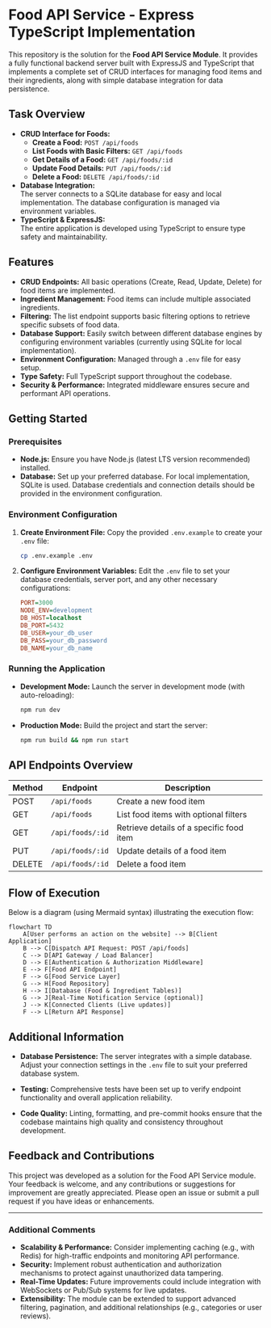 # Food API Service - Express TypeScript Implementation

This repository is the solution for the **Food API Service Module**. It provides a fully functional backend server built with ExpressJS and TypeScript that implements a complete set of CRUD interfaces for managing food items and their ingredients, along with simple database integration for data persistence.

## Task Overview

- **CRUD Interface for Foods:**
  - **Create a Food:** `POST /api/foods`
  - **List Foods with Basic Filters:** `GET /api/foods`
  - **Get Details of a Food:** `GET /api/foods/:id`
  - **Update Food Details:** `PUT /api/foods/:id`
  - **Delete a Food:** `DELETE /api/foods/:id`
- **Database Integration:**  
  The server connects to a SQLite database for easy and local implementation. The database configuration is managed via environment variables.
- **TypeScript & ExpressJS:**  
  The entire application is developed using TypeScript to ensure type safety and maintainability.

## Features

- **CRUD Endpoints:** All basic operations (Create, Read, Update, Delete) for food items are implemented.
- **Ingredient Management:** Food items can include multiple associated ingredients.
- **Filtering:** The list endpoint supports basic filtering options to retrieve specific subsets of food data.
- **Database Support:** Easily switch between different database engines by configuring environment variables (currently using SQLite for local implementation).
- **Environment Configuration:** Managed through a `.env` file for easy setup.
- **Type Safety:** Full TypeScript support throughout the codebase.
- **Security & Performance:** Integrated middleware ensures secure and performant API operations.

## Getting Started

### Prerequisites

- **Node.js:** Ensure you have Node.js (latest LTS version recommended) installed.
- **Database:** Set up your preferred database. For local implementation, SQLite is used. Database credentials and connection details should be provided in the environment configuration.

### Environment Configuration

1. **Create Environment File:**
   Copy the provided `.env.example` to create your `.env` file:

   ```bash
   cp .env.example .env
   ```

2. **Configure Environment Variables:**
   Edit the `.env` file to set your database credentials, server port, and any other necessary configurations:
   ```ini
   PORT=3000
   NODE_ENV=development
   DB_HOST=localhost
   DB_PORT=5432
   DB_USER=your_db_user
   DB_PASS=your_db_password
   DB_NAME=your_db_name
   ```

### Running the Application

- **Development Mode:**
  Launch the server in development mode (with auto-reloading):

  ```bash
  npm run dev
  ```

- **Production Mode:**
  Build the project and start the server:
  ```bash
  npm run build && npm run start
  ```

## API Endpoints Overview

| Method | Endpoint         | Description                              |
| ------ | ---------------- | ---------------------------------------- |
| POST   | `/api/foods`     | Create a new food item                   |
| GET    | `/api/foods`     | List food items with optional filters    |
| GET    | `/api/foods/:id` | Retrieve details of a specific food item |
| PUT    | `/api/foods/:id` | Update details of a food item            |
| DELETE | `/api/foods/:id` | Delete a food item                       |

## Flow of Execution

Below is a diagram (using Mermaid syntax) illustrating the execution flow:

```mermaid
flowchart TD
    A[User performs an action on the website] --> B[Client Application]
    B --> C[Dispatch API Request: POST /api/foods]
    C --> D[API Gateway / Load Balancer]
    D --> E[Authentication & Authorization Middleware]
    E --> F[Food API Endpoint]
    F --> G[Food Service Layer]
    G --> H[Food Repository]
    H --> I[Database (Food & Ingredient Tables)]
    G --> J[Real-Time Notification Service (optional)]
    J --> K[Connected Clients (Live updates)]
    F --> L[Return API Response]
```

## Additional Information

- **Database Persistence:**
  The server integrates with a simple database. Adjust your connection settings in the `.env` file to suit your preferred database system.

- **Testing:**
  Comprehensive tests have been set up to verify endpoint functionality and overall application reliability.

- **Code Quality:**
  Linting, formatting, and pre-commit hooks ensure that the codebase maintains high quality and consistency throughout development.

## Feedback and Contributions

This project was developed as a solution for the Food API Service module. Your feedback is welcome, and any contributions or suggestions for improvement are greatly appreciated. Please open an issue or submit a pull request if you have ideas or enhancements.

---

### Additional Comments

- **Scalability & Performance:**
  Consider implementing caching (e.g., with Redis) for high-traffic endpoints and monitoring API performance.
- **Security:**
  Implement robust authentication and authorization mechanisms to protect against unauthorized data tampering.
- **Real-Time Updates:**
  Future improvements could include integration with WebSockets or Pub/Sub systems for live updates.
- **Extensibility:**
  The module can be extended to support advanced filtering, pagination, and additional relationships (e.g., categories or user reviews).
